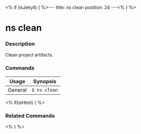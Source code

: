 <% if (isJekyll) { %>---
title: ns clean
position: 24
---<% } %>

# ns clean

### Description

Clean project artifacts.

### Commands

Usage | Synopsis
------|-------
General | `$ ns clean`

<% if(isHtml) { %>

### Related Commands

<% } %>
